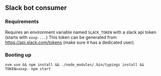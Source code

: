 ## Slack bot consumer

### Requirements

Requires an environment variable named `SLACK_TOKEN` with a slack api token (starts with `xoxp-...`)
This token can be generated from https://api.slack.com/tokens (make sure it has a dedicated user).

### Booting up

`nvm use && npm install && ./node_modules/.bin/typings install && TOKEN=xoxp- npm start`
